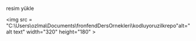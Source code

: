 resim yükle

<img src = "C:\Users\ozlma\Documents\fronfendDersOrnekleri\kodluyoruzilkrepo"alt="alt text" width="320" height="180" >
